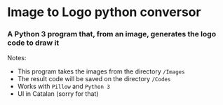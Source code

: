 # Image to Logo python conversor
### A Python 3 program that, from an image, generates the logo code to draw it
Notes:
* This program takes the images from the directory `/Images`
* The result code will be saved on the directory `/Codes`
* Works with `Pillow` and `Python 3`
* UI in Catalan (sorry for that)
